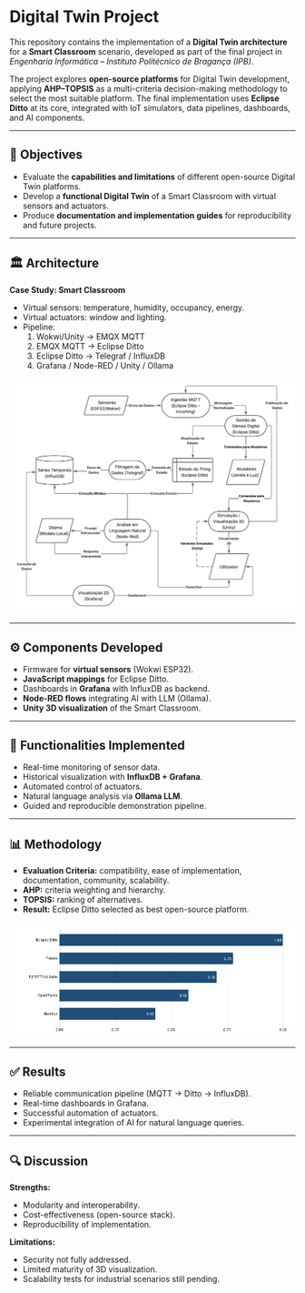 # Digital Twin Project

This repository contains the implementation of a **Digital Twin architecture** for a **Smart Classroom** scenario, developed as part of the final project in *Engenharia Informática – Instituto Politécnico de Bragança (IPB)*.

The project explores **open-source platforms** for Digital Twin development, applying **AHP–TOPSIS** as a multi-criteria decision-making methodology to select the most suitable platform. The final implementation uses **Eclipse Ditto** at its core, integrated with IoT simulators, data pipelines, dashboards, and AI components.

---

## 📌 Objectives
- Evaluate the **capabilities and limitations** of different open-source Digital Twin platforms.  
- Develop a **functional Digital Twin** of a Smart Classroom with virtual sensors and actuators.  
- Produce **documentation and implementation guides** for reproducibility and future projects.  

---

## 🏛️ Architecture

**Case Study: Smart Classroom**
- Virtual sensors: temperature, humidity, occupancy, energy.  
- Virtual actuators: window and lighting.  
- Pipeline:
  1. Wokwi/Unity → EMQX MQTT  
  2. EMQX MQTT → Eclipse Ditto  
  3. Eclipse Ditto → Telegraf / InfluxDB  
  4. Grafana / Node-RED / Unity / Ollama  

![Architecture Diagram](Images/Diagrama_fluxo_dados.jpeg)

---

## ⚙️ Components Developed
- Firmware for **virtual sensors** (Wokwi ESP32).  
- **JavaScript mappings** for Eclipse Ditto.  
- Dashboards in **Grafana** with InfluxDB as backend.  
- **Node-RED flows** integrating AI with LLM (Ollama).  
- **Unity 3D visualization** of the Smart Classroom.  

---

## 🚀 Functionalities Implemented
- Real-time monitoring of sensor data.  
- Historical visualization with **InfluxDB + Grafana**.  
- Automated control of actuators.  
- Natural language analysis via **Ollama LLM**.  
- Guided and reproducible demonstration pipeline.  

---

## 📊 Methodology
- **Evaluation Criteria:** compatibility, ease of implementation, documentation, community, scalability.  
- **AHP:** criteria weighting and hierarchy.  
- **TOPSIS:** ranking of alternatives.  
- **Result:** Eclipse Ditto selected as best open-source platform.  

![Ranking](Images/ranking_topsis.png)

---

## ✅ Results
- Reliable communication pipeline (MQTT → Ditto → InfluxDB).  
- Real-time dashboards in Grafana.  
- Successful automation of actuators.  
- Experimental integration of AI for natural language queries.  

---

## 🔍 Discussion
**Strengths:**  
- Modularity and interoperability.  
- Cost-effectiveness (open-source stack).  
- Reproducibility of implementation.  

**Limitations:**  
- Security not fully addressed.  
- Limited maturity of 3D visualization.  
- Scalability tests for industrial scenarios still pending.
